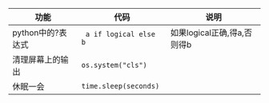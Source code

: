 | 功能              | 代码                   | 说明                        |
| ----------------- | ---------------------- | --------------------------- |
| python中的?表达式 | ` a if logical else b` | 如果logical正确,得a,否则得b |
| 清理屏幕上的输出  | `os.system("cls")`     |                             |
| 休眠一会          | `time.sleep(seconds)`  |                             |
